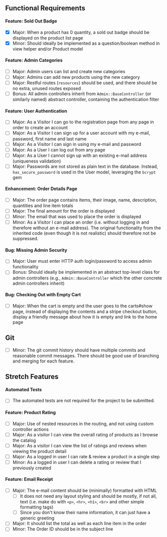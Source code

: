 ## Functional Requirements

#### Feature: Sold Out Badge

- [x] Major: When a product has 0 quantity, a sold out badge should be displayed on the product list page
- [x] Minor: Should ideally be implemented as a question/boolean method in view helper and/or Product model

#### Feature: Admin Categories

- [ ] Major: Admin users can list and create new categories
- [ ] Major: Admins can add new products using the new category
- [ ] Major: Restful routes (`resources`) should be used, and there should be no extra, unused routes exposed
- [ ] Bonus: All admin controllers inherit from `Admin::BaseController` (or similarly named) abstract controller, containing the authentication filter

#### Feature: User Authentication

- [ ] Major: As a Visitor I can go to the registration page from any page in order to create an account
- [ ] Major: As a Visitor I can sign up for a user account with my e-mail, password, first name and last name
- [ ] Major: As a Visitor I can sign in using my e-mail and password
- [ ] Major: As a User I can log out from any page
- [ ] Major: As a User I cannot sign up with an existing e-mail address (uniqueness validation)
- [ ] Major: Passwords are not stored as plain text in the database. Instead, `has_secure_password` is used in the User model, leveraging the `bcrypt` gem

#### Enhancement: Order Details Page

- [ ] Major: The order page contains items, their image, name, description, quantities and line item totals
- [ ] Major: The final amount for the order is displayed
- [ ] Minor: The email that was used to place the order is displayed
- [ ] Minor: As a Visitor I can place an order (i.e. without logging in and therefore without an e-mail address). The original functionality from the inherited code (even though it is not realistic) should therefore not be suppressed.

#### Bug: Missing Admin Security

- [ ] Major: User must enter HTTP auth login/password to access admin functionality
- [ ] Bonus: Should ideally be implemented in an abstract top-level class for admin controllers (e.g., `Admin::BaseController` which the other concrete admin controllers inherit)

#### Bug: Checking Out with Empty Cart

- [ ] Major: When the cart is empty and the user goes to the carts#show page, instead of displaying the contents and a stripe checkout button, display a friendly message about how it is empty and link to the home page

## Git

- [ ] Minor: The git commit history should have multiple commits and reasonable commit messages. There should be good use of branching and merging for each feature.

## Stretch Features

#### Automated Tests

- [ ] The automated tests are not required for the project to be submitted.

#### Feature: Product Rating

- [ ] Major: Use of nested resources in the routing, and not using custom controller actions
- [ ] Major: As a visitor I can view the overall rating of products as I browse the catalog
- [ ] Major: As a visitor I can view the list of ratings and reviews when viewing the product detail
- [ ] Major: As a logged in user I can rate & review a product in a single step
- [ ] Minor: As a logged in user I can delete a rating or review that I previously created

#### Feature: Email Receipt

- [ ] Major: The e-mail content should be (minimally) formatted with HTML
  - [ ] It does not need any layout styling and should be mostly, if not all, text (i.e. make do with `<p>`, `<hr>`, `<h1>`, `<br>` and other simple formatting tags)
  - [ ] Since you don't know their name information, it can just have a generic greeting
- [ ] Major: It should list the total as well as each line item in the order
- [ ] Minor: The Order ID should be in the subject line
